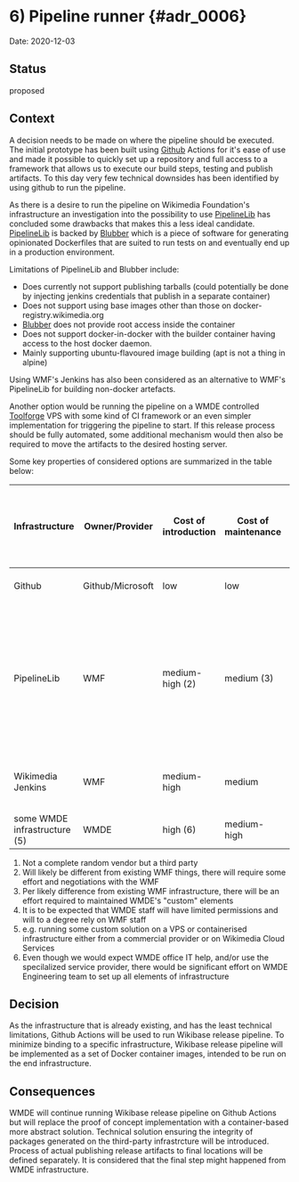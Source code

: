 # 6) Pipeline runner {#adr_0006}

Date: 2020-12-03

## Status

proposed

## Context

A decision needs to be made on where the pipeline should be executed. The initial prototype has been built using [Github] Actions for it's ease of use and made it possible to quickly set up a repository and full access to a framework that allows us to execute our build steps, testing and publish artifacts. To this day very few technical downsides has been identified by using github to run the pipeline.

As there is a desire to run the pipeline on Wikimedia Foundation's infrastructure an investigation into the possibility to use [PipelineLib] has concluded some drawbacks that makes this a less ideal candidate. [PipelineLib] is backed by [Blubber] which is a piece of software for generating opinionated Dockerfiles that are suited to run tests on and eventually end up in a production environment.

Limitations of PipelineLib and Blubber include:
- Does currently not support publishing tarballs (could potentially be done by injecting jenkins credentials that publish in a separate container)
- Does not support using base images other than those on docker-registry.wikimedia.org
- [Blubber] does not provide root access inside the container
- Does not support docker-in-docker with the builder container having access to the host docker daemon.
- Mainly supporting ubuntu-flavoured image building (apt is not a thing in alpine)

Using WMF's Jenkins has also been considered as an alternative to WMF's PipelineLib for building non-docker artefacts.

Another option would be running the pipeline on a WMDE controlled [Toolforge] VPS with some kind of CI framework or an even simpler implementation for triggering the pipeline to start. If this release process should be fully automated, some additional mechanism would then also be required to move the artifacts to the desired hosting server.

Some key properties of considered options are summarized in the table below:

| Infrastructure | Owner/Provider | Cost of introduction | Cost of maintenance | Trusted and Secure? | WMDE can modify/update | Has some native tooling for docker images | Has some way to build non-docker artifacts | Restriction on the source of software run on the infrastructure? | 
| -------------- | -------------- | -------------------- | ------------------- | ------------------- | ---------------------- | ----------------------------------------- | ------------------------------------------ | ---------------------------------------------------------------- |
| Github | Github/Microsoft | low | low | no (1) | yes | yes | yes | none, everything from the internet that can be run in a container? |
| PipelineLib | WMF | medium-high (2) | medium (3) | yes | yes but with limitations (4) | yes | no (right now) | Only things hosted somewhere on WMF infrastructure (gerrit, phabricator diffusion, etc). Does not support using base images other than those on docker-registry.wikimedia.org. Mainly supporting ubuntu-flavoured image building (apt is not a thing in alpine) |
| Wikimedia Jenkins | WMF | medium-high | medium | yes | yes but with limitations (4) | no | yes | Only things hosted somewhere on WMF infrastructure (gerrit, phabricator diffusion, etc) |
| some WMDE infrastructure (5) | WMDE | high (6) | medium-high | yes | yes | no | yes | none, everything from the internet that can be run in a container? |

1. Not a complete random vendor but a third party
2. Will likely be different from existing WMF things, there will require some effort and negotiations with the WMF
3. Per likely difference from existing WMF infrastructure, there will be an effort required to maintained WMDE's "custom" elements
4. It is to be expected that WMDE staff will have limited permissions and will to a degree rely on WMF staff
5. e.g. running some custom solution on a VPS or containerised infrastructure either from a commercial provider or on Wikimedia Cloud Services
6. Even though we would expect WMDE office IT help, and/or use the specilalized service provider, there would be significant effort on WMDE Engineering team to set up all elements of infrastructure

## Decision

As the infrastructure that is already existing, and has the least technical limitations, Github Actions will be used to run Wikibase release pipeline.
To minimize binding to a specific infrastructure, Wikibase release pipeline will be implemented as a set of Docker container images, intended to be run on the end infrastructure.

## Consequences

WMDE will continue running Wikibase release pipeline on Github Actions but will replace the proof of concept implementation with a container-based more abstract solution.
Technical solution ensuring the integrity of packages generated on the third-party infrastrcture will be introduced.
Process of actual publishing release artifacts to final locations will be defined separately. It is considered that the final step might happened from WMDE infrastructure.


[Github]: https://docs.github.com/en/free-pro-team@latest/actions
[PipelineLib]: https://wikitech.wikimedia.org/wiki/PipelineLib
[Blubber]: https://wikitech.wikimedia.org/wiki/Blubber
[Toolforge]: https://wikitech.wikimedia.org/wiki/Portal:Toolforge
